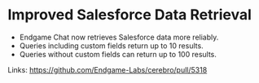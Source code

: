# Improved Salesforce Data Retrieval

*   Endgame Chat now retrieves Salesforce data more reliably.
*   Queries including custom fields return up to 10 results.
*   Queries without custom fields can return up to 100 results.

Links:
https://github.com/Endgame-Labs/cerebro/pull/5318
